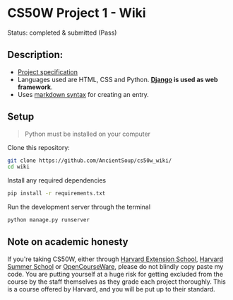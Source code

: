 # CS50W Project 1 - Wiki
Status: completed & submitted (Pass)

## Description:
* [Project specification](https://cs50.harvard.edu/web/2020/projects/1/wiki/)
* Languages used are HTML, CSS and Python. **[Django](https://www.djangoproject.com) is used as web framework**.
* Uses [markdown syntax](https://www.markdownguide.org/basic-syntax/) for creating an entry.

## Setup 
> Python must be installed on your computer

Clone this repository:
```bash
git clone https://github.com/AncientSoup/cs50w_wiki/
cd wiki
```  
Install any required dependencies
```bash
pip install -r requirements.txt
```  
Run the development server through the terminal
```bash
python manage.py runserver
```

## Note on academic honesty
If you're taking CS50W, either through [Harvard Extension School](https://extension.harvard.edu/), [Harvard Summer School](https://summer.harvard.edu/) or [OpenCourseWare](https://cs50.harvard.edu/web/), please do not blindly copy paste my code. You are putting yourself at a huge risk for getting excluded from the course by the staff themselves as they grade each project thoroughly. This is a course offered by Harvard, and you will be put up to their standard.
